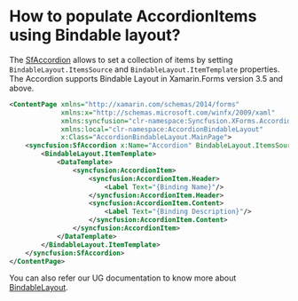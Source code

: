 # How to populate AccordionItems using Bindable layout?

The [SfAccordion](https://help.syncfusion.com/cr/cref_files/xamarin/Syncfusion.Expander.XForms~Syncfusion.XForms.Accordion.SfAccordion.html) allows to set a collection of items by setting `BindableLayout.ItemsSource` and `BindableLayout.ItemTemplate` properties. The Accordion supports Bindable Layout in Xamarin.Forms version 3.5 and above.

```xml
<ContentPage xmlns="http://xamarin.com/schemas/2014/forms"
             xmlns:x="http://schemas.microsoft.com/winfx/2009/xaml"
             xmlns:syncfusion="clr-namespace:Syncfusion.XForms.Accordion;assembly=Syncfusion.Expander.XForms"
             xmlns:local="clr-namespace:AccordionBindableLayout"
             x:Class="AccordionBindableLayout.MainPage">
    <syncfusion:SfAccordion x:Name="Accordion" BindableLayout.ItemsSource="{Binding Info}">
        <BindableLayout.ItemTemplate>
            <DataTemplate>
                <syncfusion:AccordionItem>
                    <syncfusion:AccordionItem.Header>
                        <Label Text="{Binding Name}"/>
                    </syncfusion:AccordionItem.Header>
                    <syncfusion:AccordionItem.Content>
                        <Label Text="{Binding Description}"/>
                    </syncfusion:AccordionItem.Content>
                </syncfusion:AccordionItem>
            </DataTemplate>
        </BindableLayout.ItemTemplate>
    </syncfusion:SfAccordion> 
</ContentPage>   
```

You can also refer our UG documentation to know more about [BindableLayout](https://help.syncfusion.com/xamarin/accordion/bindablelayout).
